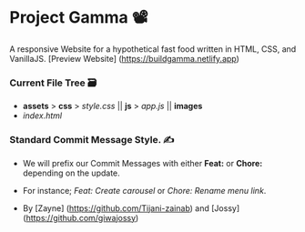 # Project Gamma 📽️

A responsive Website for a hypothetical fast food written in HTML, CSS, and VanillaJS.
[Preview Website] (https://buildgamma.netlify.app)


### Current File Tree 🗃️
* **assets** > **css** > _style.css_  ||  **js** > _app.js_  ||  **images**
* _index.html_


### Standard Commit Message Style. ✍️
- We will prefix our Commit Messages with either **Feat:** or **Chore:** depending on the update.
- For instance; _Feat: Create carousel_ or _Chore: Rename menu link_.




- By [Zayne] (https://github.com/Tijani-zainab) and [Jossy] (https://github.com/giwajossy)